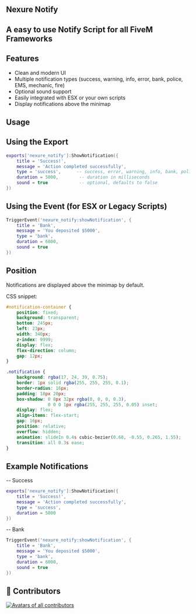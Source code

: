 ## Nexure Notify

## A easy to use Notify Script for all FiveM Frameworks

## Features

- Clean and modern UI
- Multiple notification types (success, warning, info, error, bank, police, EMS, mechanic, fire)
- Optional sound support
- Easily integrated with ESX or your own scripts
- Display notifications above the minimap

## Usage

## Using the Export
```lua
exports['nexure_notify']:ShowNotification({
    title = 'Success!',
    message = 'Action completed successfully',
    type = 'success',      -- success, error, warning, info, bank, police, EMS, mechanic, fire
    duration = 5000,        -- duration in milliseconds
    sound = true            -- optional, defaults to false
})
```

## Using the Event (for ESX or Legacy Scripts)
```lua
TriggerEvent('nexure_notify:showNotification', {
    title = 'Bank',
    message = 'You deposited $5000',
    type = 'bank',
    duration = 6000,
    sound = true
})
```

## Position

Notifications are displayed above the minimap by default.

CSS snippet:
```css
#notification-container {
    position: fixed;
    background: transparent;
    bottom: 245px;
    left: 23px;
    width: 340px;
    z-index: 9999;
    display: flex;
    flex-direction: column;
    gap: 12px;
}

.notification {
    background: rgba(17, 24, 39, 0.75);
    border: 1px solid rgba(255, 255, 255, 0.1);
    border-radius: 16px;
    padding: 18px 20px;
    box-shadow: 0 8px 32px rgba(0, 0, 0, 0.3),
                0 0 0 1px rgba(255, 255, 255, 0.05) inset;
    display: flex;
    align-items: flex-start;
    gap: 16px;
    position: relative;
    overflow: hidden;
    animation: slideIn 0.4s cubic-bezier(0.68, -0.55, 0.265, 1.55);
    transition: all 0.3s ease;
}
```

## Example Notifications

-- Success
```lua
exports['nexure_notify']:ShowNotification({
    title = 'Success!',
    message = 'Action completed successfully',
    type = 'success',
    duration = 5000
})
```

-- Bank
```lua
TriggerEvent('nexure_notify:showNotification', {
    title = 'Bank',
    message = 'You deposited $5000',
    type = 'bank',
    duration = 6000,
    sound = true
})
```

## 💙 Contributors
<a href="https://github.com/Nexure-Dev/nexure_notify/graphs/contributors" target="_blank"><img src="https://contrib.rocks/image?repo=Nexure-Dev/nexure_notify&columns=18" alt="Avatars of all contributors"></a>
